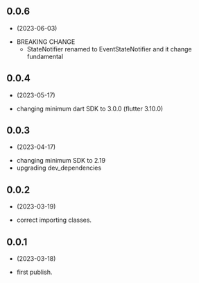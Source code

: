 
## 0.0.6

-  (2023-06-03)

* BREAKING CHANGE
  * StateNotifier renamed to EventStateNotifier and it change fundamental

## 0.0.4

-  (2023-05-17)
* changing minimum dart SDK to 3.0.0 (flutter 3.10.0)

## 0.0.3

-  (2023-04-17)
* changing minimum SDK to 2.19
* upgrading dev_dependencies

## 0.0.2

-  (2023-03-19)
* correct importing classes.

## 0.0.1   

-  (2023-03-18)
* first publish.

